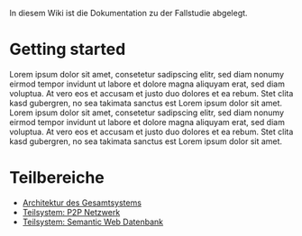 In diesem Wiki ist die Dokumentation zu der Fallstudie abgelegt.

# Getting started
Lorem ipsum dolor sit amet, consetetur sadipscing elitr, sed diam nonumy eirmod tempor invidunt ut labore et dolore magna aliquyam erat, sed diam voluptua. At vero eos et accusam et justo duo dolores et ea rebum. Stet clita kasd gubergren, no sea takimata sanctus est Lorem ipsum dolor sit amet. Lorem ipsum dolor sit amet, consetetur sadipscing elitr, sed diam nonumy eirmod tempor invidunt ut labore et dolore magna aliquyam erat, sed diam voluptua. At vero eos et accusam et justo duo dolores et ea rebum. Stet clita kasd gubergren, no sea takimata sanctus est Lorem ipsum dolor sit amet.

# Teilbereiche
* [Architektur des Gesamtsystems](architektur_gesamtsystem)
* [Teilsystem: P2P Netzwerk](p2p)
* [Teilsystem: Semantic Web Datenbank](luposdate)